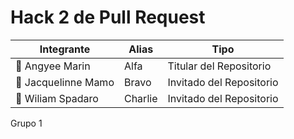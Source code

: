 # Hack 2 de Pull Request

| Integrante | Alias | Tipo |
| ------------- | ------------- | ------------- |
| 👷 Angyee Marin | Alfa | Titular del Repositorio |
| 🔧 Jacquelinne Mamo | Bravo | Invitado del Repositorio |
| 🔧 Wiliam Spadaro | Charlie | Invitado del Repositorio |

Grupo 1
